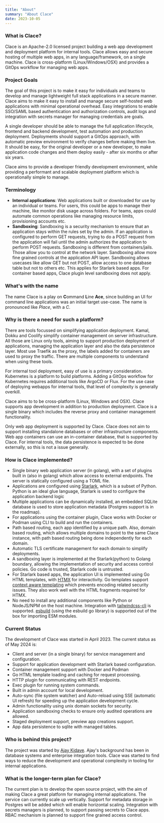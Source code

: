 ```yaml
---
title: "About"
summary: "About Clace"
date: 2023-10-05
---
```


### What is Clace?

Clace is an Apache-2.0 licensed project building a web app development and deployment platform for internal tools. Clace allows easy and secure hosting of multiple web apps, in any language/framework, on a single machine. Clace is cross-platform (Linux/Windows/OSX) and provides a GitOps workflow for managing web apps.

### Project Goals

The goal of this project is to make it easy for individuals and teams to develop and manage lightweight full stack applications in a secure manner. Clace aims to make it easy to install and manage secure self-hosted web applications with minimal operational overhead. Easy integrations to enable SSO/SAML based authentication and authorization controls, audit logs and integration with secrets manager for managing credentials are goals.

A single developer should be able to manage the full application lifecycle, frontend and backend development, test automation and production deployment. Deployments should support a GitOps approach, with automatic preview environment to verify changes before making them live. It should be easy, for the original developer or a new developer, to make application code changes and them deploy easily - after six months or after six years.

Clace aims to provide a developer friendly development environment, while providing a performant and scalable deployment platform which is operationally simple to manage.

### Terminology

- **Internal applications**: Web applications built or downloaded for use by an individual or teams. For users, this could be apps to manage their machine, like monitor disk usage across folders. For teams, apps could automate common operations like managing resource limits, provisioning accounts etc.
- **Sandboxing**: Sandboxing is a security mechanism to ensure that an application stays within the rules set by the admin. If an application is configured to perform GET requests, trying to do a POST request from the application will fail until the admin authorizes the application to perform POST requests. Sandboxing is different from containers/jails. Those allow you to control at the network layer. Sandboxing allow more fine grained controls at the application API layer. Sandboxing allows usecases like allow GET but not POST, allow access to one database table but not to others etc. This applies for Starlark based apps. For container based apps, Clace plugin level sandboxing does not apply.

### What's with the name

The name Clace is a play on **C**ommand **L**ine **Ace**, since building an UI for command line applications was an initial target use-case. The name is pronounced like _Place_, with a _C_.

### Why is there a need for such a platform?

There are tools focussed on simplifying application deployment. Kamal, Dokku and Coolify simplify container management on server infrastructure. All those are Linux only tools, aiming to support production deployment of applications, managing the application layer and also the data persistence layer. Most use Traefik as the proxy, the labels added for containers are used to proxy the traffic. There are multiple components to understand when using these tools.

For internal tool deployment, easy of use is a primary consideration. Kubernetes is a platform to build platforms. Adding a GitOps workflow for Kubernetes requires additional tools like ArgoCD or Flux. For the use case of deploying webapps for internal tools, that level of complexity is generally overkill.

Clace aims to to be cross-platform (Linux, Windows and OSX). Clace supports app development in addition to production deployment. Clace is a single binary which includes the reverse proxy and container management functionality.

Only web app deployment is supported by Clace. Clace does not aim to support installing standalone databases or other infrastructure components. Web app containers can use an in-container database, that is supported by Clace. For internal tools, the data persistence is expected to be done externally, so this is not a issue generally.

### How is Clace implemented?

- Single binary web application server (in golang), with a set of plugins built in (also in golang) which allow access to external endpoints. The server is statically configured using a TOML file.
- Applications are configured using [Starlark](https://github.com/google/starlark-go), which is a subset of Python. Python is an ideal glue language, Starlark is used to configure the application backend logic
- Multiple applications can be dynamically installed, an embedded SQLite database is used to store application metadata (Postgres support is in the roadmap).
- For applications using the container plugin, Clace works with Docker or Podman using CLI to build and run the containers.
- Path based routing, each app identified by a unique path. Also, domain based routing, which allows multiple domains to point to the same Clace instance, with path based routing being done independently for each domain.
- Automatic TLS certificate management for each domain to simplify deployments.
- A sandboxing layer is implemented at the Starlark(python) to Golang boundary, allowing the implementation of security and access control policies. Go code is trusted, Starlark code is untrusted.
- For Starlark based apps, the application UI is implemented using Go HTML templates, with [HTMX](https://htmx.org/) for interactivity. Go templates support [context aware templating](https://pkg.go.dev/html/template#hdr-Contexts) which prevents encoding related security issues. They also work well with the HTML fragments required for HTMX.
- No need to install any additional components like Python or NodeJS/NPM on the host machine. Integration with [tailwindcss-cli](https://tailwindcss.com/blog/standalone-cli) is supported. [esbuild](https://esbuild.github.io/) (using the esbuild go library) is supported out of the box for importing ESM modules.

### Current Status

The development of Clace was started in April 2023. The current status as of May 2024 is:

- Client and server (in a single binary) for service management and configuration.
- Support for application development with Starlark based configuration.
- Container management support with Docker and Podman
- Go HTML template loading and caching for request processing.
- HTTP plugin for communicating with REST endpoints.
- Exec plugin for running system commands.
- Built in admin account for local development.
- Auto-sync (file system watcher) and Auto-reload using SSE (automatic UI refresh) for speeding up the application development cycle.
- Admin functionality using unix domain sockets for security.
- Application sandboxing checks to ensure only audited operations are allowed.
- Staged deployment support, preview app creations support.
- App data persistence to sqlite with managed tables.

### Who is behind this project?

The project was started by [Ajay Kidave](https://www.linkedin.com/in/ajayvk/). Ajay's background has been in database systems and enterprise integration tools. Clace was started to find ways to reduce the development and operational complexity in tooling for internal applications.

### What is the longer-term plan for Clace?

The current plan is to develop the open source project, with the aim of making Clace a great platform for managing internal applications. The service can currently scale up vertically. Support for metadata storage in Postgres will be added which will enable horizontal scaling. Integration with secrets managers is planned, to support passing secrets to Clace apps. RBAC mechanism is planned to support fine grained access control.
